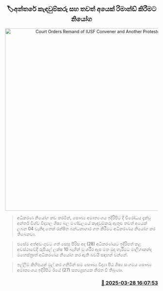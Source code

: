 <p align='center'><b><h2 align='center' title='Court Orders Remand of IUSF Convener and Another Protester'>🏷අන්තරේ කැඳවුම්කරු සහ තවත් අයෙක් රිමාන්ඩ් කිරීමට නියෝග</h2></b></p>
<p align='center'><img src='https://helakuru.sgp1.cdn.digitaloceanspaces.com/esana/images/lib/madushan-chandrajith-cc.jpg' width='600' alt='Court Orders Remand of IUSF Convener and Another Protester'></p>

> අධිකරණ නියෝග කඩ කරමින්, සෞඛ්‍ය අමාත්‍යංශය ඉදිරිපිට දී විරෝධය දැක්වූ අන්තර් විශ්ව විද්‍යාල ශිෂ්‍ය බල මණ්ඩලයේ කැඳවුම්කරු ඇතුළු තවත් අයෙක් ලබන 04 වැනිදා තෙක් රක්ෂිත බන්ධනාගාර ගත කිරීමට අධිකරණය නියෝග කර තිබෙනවා.

> එසේම අත්අඩංගුවට ගත් සෙසු පිරිස අද (28) අධිකරණයට ඉදිරිපත් කළ අවස්ථාවේදී රුපියල් ලක්ෂ 10 බැගින් වූ ශරීර ඇප මත මුදා හැරීමට මාලිගාකන්ද මහෙස්ත්‍රාත් අධිකරණය නියෝග කර ඇති බවයි සඳහන් වන්නේ.

> ඉල්ලීම් කිහිපයක් මුල් කර ගනිමින් සම සෞඛ්‍ය විද්‍යා පීඨ ශිෂ්‍ය සංගමය සෞඛ්‍ය අමාත්‍යංශය ඉදිරිපිට ඊයේ (27) සත්‍යග්‍රහයක නිරත වී තිබුණා.



<h3 align='right'><a href='https://www.helakuru.lk/esana/p/108745/'>📅 2025-03-28 16:07:53</a></h3>
